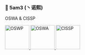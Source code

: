 ### 🤔 5am3 (丶诺熙)

<!--
**5am3/5am3** is a ✨ _special_ ✨ repository because its `README.md` (this file) appears on your GitHub profile.

Here are some ideas to get you started:

- 🔭 I’m currently working on ...
- 🌱 I’m currently learning ...
- 👯 I’m looking to collaborate on ...
- 🤔 I’m looking for help with ...
- 💬 Ask me about ...
- 📫 How to reach me: ...
- 😄 Pronouns: ...
- ⚡ Fun fact: ...
-->

OSWA & CISSP



<a target="_blank" href="https://www.credential.net/82bc084f-85b7-4bb9-addd-8a432d14b5ad">
  <img alt="OSWP" src="https://templates.images.credential.net/16776823122090017879526713130770.png" height="80" />
</a>

<a target="_blank" href="https://www.credential.net/78d58f4e-0e37-4c05-95c5-ba5bda1ea24d#gs.u3wpm1">
  <img alt="OSWA" src="https://templates.images.credential.net/16776822019823473556045426206069.png" height="80" />
</a>
<a target="_blank" href="https://www.credly.com/badges/0f004dd4-11f5-4fa0-baa6-01a4d9d4686c/public_url">
  <img alt="CISSP" src="https://images.credly.com/images/5e6f5247-1d61-4932-a5da-999a7feec067/isc2_cissp2.png" height="80" />
</a>
